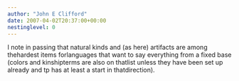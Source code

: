 ```yaml
---
author: "John E Clifford"
date: 2007-04-02T20:37:00+00:00
nestinglevel: 0
---
```

I note in passing that natural kinds and (as here) artifacts are among thehardest items forlanguages that want to say everything from a fixed base (colors and kinshipterms are also on thatlist unless they have been set up already and tp has at least a start in thatdirection).